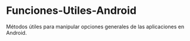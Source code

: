 # Funciones-Utiles-Android
Métodos útiles para manipular opciones generales de las aplicaciones en Android.
